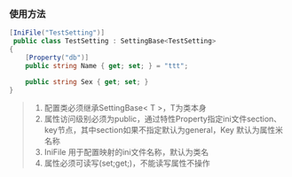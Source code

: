 ﻿### 使用方法

~~~ C#
[IniFile("TestSetting")]
 public class TestSetting : SettingBase<TestSetting>
{
    [Property("db")]
    public string Name { get; set; } = "ttt";

    public string Sex { get; set; }
}
~~~
> 1. 配置类必须继承SettingBase< T >，T为类本身
> 2. 属性访问级别必须为public，通过特性Property指定ini文件section、key节点，其中section如果不指定默认为general，Key 默认为属性米名称
> 3. IniFile 用于配置映射的ini文件名称，默认为类名
> 4. 属性必须可读写(set;get;)，不能读写属性不操作
     